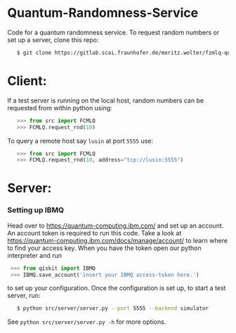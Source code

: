 # Quantum-Randomness-Service

Code for a quantum randomness service. 
To request random numbers or set up a server, clone this repo:
``` bash
   $ git clone https://gitlab.scai.fraunhofer.de/moritz.wolter/fzmlq-quantum-randomness-service.git
```


# Client:
If a test server is running on the local host,
random numbers can be requested from within python using:
``` python
   >>> from src import FCMLQ
   >>> FCMLQ.request_rnd(10)
```
To query a remote host say `lusin` at port `5555` use:
``` python
   >>> from src import FCMLQ
   >>> FCMLQ.request_rnd(10, address="tcp://lusin:5555")

```

# Server:

### Setting up IBMQ
Head over to https://quantum-computing.ibm.com/ and set up an account.
An account token is required to run this code. Take a look at 
https://quantum-computing.ibm.com/docs/manage/account/ to learn
where to find your access key.
When you have the token open our python interpreter and run
``` python
 >>> from qiskit import IBMQ
 >>> IBMQ.save_account('insert your IBMQ access-token here.')
```
to set up your configuration.
Once the configuration is set up, to start a test server, run:
``` bash
   $ python src/server/server.py --port 5555 --backend simulator
```
See `python src/server/server.py -h` for more options.






